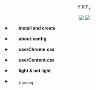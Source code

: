 ᅠ<p align="center">
F.R.F<sub>x</sub>
</p>  
  
<p align="center">
  <img src="https://github.com/414962002/FRF0X/blob/main/img/cover/1.png">  
  <img src="https://github.com/414962002/FRF0X/blob/main/img/cover/1.1.png">  
</p>

  
[install]: ••••••••••••••••••••••••••••••••••••••••••••••••••••••••••••••••••••••••••••••••••••••••••••••••••••••••••••••••••  

<details>
  <summary>&emsp;&emsp;<b>install and create</b></summary>  
&nbsp 
  
•&emsp;[*firefox - windows*](https://download.mozilla.org/?product=firefox-latest-ssl&os=win64&lang=en-US)  
•&emsp;[*firefox - linux*](https://download.mozilla.org/?product=firefox-latest-ssl&os=win64&lang=en-US)  
•&emsp;[<i>profile folder</i>](https://github.414962002/FRF0X/blob/main/img/about-config/001_profile_folder.gif)  
•&emsp;<i>create folder  "chrome"   </i>

</details>  
&nbsp; 

[about:config]: •••••••••••••••••••••••••••••••••••••••••••••••••••••••••••••••••••••••••••••••••••••••••••••••••••••••••••••  

<details>
  <summary>&emsp;&emsp;<b>about:config</b></summary>  
&nbsp; 
  
•&emsp;&emsp;<i>allow customization</i>   
```toolkit.legacyUserProfileCustomizations.stylesheets``` - ```true```  
&nbsp;  
  
•&emsp;<sub><sup>[visually](https://github.com/414962002/FRF0X/blob/main/img/about-config/002_don't_close_last_tab.gif)</sup></sub>&emsp;<i>don't close last tab</i>&emsp;    
```browser.tabs.closeWindowWithLastTab``` - ```false```  
&nbsp;  
  
•&emsp;<sub><sup>[visually](https://github.com/414962002/FRF0X/blob/main/img/about-config/003_remove_button_tooltips.gif)</sup></sub>&emsp;<i>remove button tooltips</i>   
```browser.chrome.toolbar_tips``` - ```false```  
&nbsp;  
  
•&emsp;<sub><sup>[visually](https://github.com/414962002/FRF0X/blob/main/img/about-config/004_turn_off_additional_search_bar's_window.gif)</sup></sub>&emsp;<i>turn off additional search bar's window</i>   
```browser.urlbar.maxRichResults``` - ```0```  
&nbsp;  

•&emsp;<sub><sup>[visually](https://github.com/414962002/FRFx/blob/main/img/about-config/005_panels_height%20.gif)</sup></sub>&emsp;<i>panels height</i>   
```browser.compactmode.show``` - ```true```  
customize toolbar - density - compact  
&nbsp;  
  
•&emsp;<sub><sup>[visually](https://github.com/414962002/FRFx/blob/main/img/about-config/006_hide_list-all-tabs_button.gif)</sup></sub>&emsp;<i>hide list-all-tabs button</i>&emsp;      
```browser.tabs.tabmanager.enabled``` - ```false```  
&nbsp;  
  
</details> 
&nbsp 

[userChrome.css]: •••••••••••••••••••••••••••••••••••••••••••••••••••••••••••••••••••••••••••••••••••••••••••••••••••••••••••  

<details>
  <summary>&emsp;&emsp;<b>userChrome.css</b></summary>  
&nbsp 

*bookmark-bar*    
<sub><sup>[visually](https://github.com/414962002/FRFx/blob/main/img/bookmark-bar/010_bookmark-bar_change_the_icons.png)</sup></sub>&emsp;@import url(css_userChrome/bookmark-bar_change_the_icons.css);     
<sub><sup>[visually](https://github.com/414962002/FRFx/blob/main/img/bookmark-bar/011_bookmark-bar_color_hover-background.png)</sup></sub>&emsp;@import url(css_userChrome/bookmark-bar_color_hover-background.css);    
<sub><sup>[visually](https://github.com/414962002/FRFx/blob/main/img/bookmark-bar/012_bookmark-bar_colors_of_folder.png)</sup></sub>&emsp;@import url(css_userChrome/bookmark-bar_colors_of_folder.css);          

  
*main-bar*    
<sub><sup>[visually](https://github.com/414962002/FRFx/blob/main/img/main-bar/main-bar_colors_of_any-button_grey.png)</sup></sub>&emsp;@import url(css_userChrome/main-bar_colors_of_any-button_grey.css);    
<sub><sup>[visually](https://github.com/414962002/FRFx/blob/main/img/main-bar/main-bar_colors_of_window-close-button_dark.gif)</sup></sub>&emsp;@import url(css_userChrome/main-bar_colors_of_window-close-button_dark.css);    
<sub><sup>[visually](https://github.com/414962002/FRFx/blob/main/img/main-bar/main-bar_colors_of_window-close-button_light.gif)</sup></sub>&emsp;@import url(css_userChrome/main-bar_colors_of_window-close-button_light.css);  
<sub><sup>[visually](https://github.com/414962002/FRFx/blob/main/img/main-bar/main-bar_download_icon_persentage.gif)</sup></sub>&emsp;@import url(css_userChrome/main-bar_download_icon_persentage.css);  
<sub><sup>[visually](https://github.com/414962002/FRFx/blob/main/img/main-bar/main-bar_hide_arrow.png)</sup></sub>&emsp;@import url(css_userChrome/main-bar_hide_arrow.css);  
<sub><sup>[visually](https://github.com/414962002/FRFx/blob/main/img/about-config/006_hide_list-all-tabs_button.gif)</sup></sub>&emsp;@import url(css_userChrome/main-bar_hide_the_list-all-tabs_button.css);  
<sub><sup>[visually](https://github.com/414962002/FRFx/blob/main/img/main-bar/main-bar_hide_the_more-tools_button.png)</sup></sub>&emsp;@import url(css_userChrome/main-bar_hide_the_more-tools_button.css);  
<sub><sup>[visually](https://github.com/414962002/FRFx/blob/main/img/main-bar/main-bar_hide_the_open-application-menu_button.png)</sup></sub>&emsp;@import url(css_userChrome/main-bar_hide_the_open-application-menu_button.css);  
<sub><sup>[visually](https://github.com/414962002/FRFx/blob/main/img/main-bar/main-bar_hide_window-close_button.png)</sup></sub>&emsp;@import url(css_userChrome/main-bar_hide_window-close_button.css);  
<sub><sup>[visually](https://github.com/414962002/FRFx/blob/main/img/main-bar/main-bar_move_privatemode_indicator.png)</sup></sub>&emsp;@import url(css_userChrome/main-bar_move_privatemode_indicator.css);  
<sub><sup>[visually](https://github.com/414962002/FRFx/blob/main/img/main-bar/main-bar_move_window-close_buttons.gif)</sup></sub>&emsp;@import url(css_userChrome/main-bar_move_window-close_buttons.css);  
<sub><sup>[visually](https://github.com/414962002/FRFx/blob/main/img/main-bar/main-bar_no_round_the_corners.png)</sup></sub>&emsp;@import url(css_userChrome/main-bar_no_round_the_corners.css);  
<sub><sup>[visually](https://github.com/414962002/FRFx/blob/main/img/about-config/003_remove_button_tooltips.gif)</sup></sub>&emsp;@import url(css_userChrome/main-bar_remove_button_tooltips.css);  
<sub><sup>[visually](https://github.com/414962002/FRFx/blob/main/img/main-bar/main-bar_round_windows-close_buttons.gif)</sup></sub>&emsp;@import url(css_userChrome/main-bar_round_windows-close_buttons.css);  
<sub><sup>[visually](https://github.com/414962002/FRFx/blob/main/img/main-bar/main-bar_search-panel_and_tabs_one-liner.png)</sup></sub>&emsp;@import url(css_userChrome/main-bar_search-panel_and_tabs_one-liner.css);  
  
  
*search-panel*    
<sub><sup>[visually](https://github.com/414962002/FRFx/blob/main/img/search-panel/search-panel_action_buttons_hover.gif)</sup></sub>&emsp;@import url(css_userChrome/search-panel_action_buttons_hover.css);  
<sub><sup>[visually](https://github.com/414962002/FRFx/blob/main/img/search-panel/search-panel_change_color_bookmark-star-icon.png)</sup></sub>&emsp;@import url(css_userChrome/search-panel_change_color_bookmark-star-icon.css);  
<sub><sup>[visually](https://github.com/414962002/FRFx/blob/main/img/search-panel/search-panel_connection_type_colors.png)</sup></sub>&emsp;@import url(css_userChrome/search-panel_connection_type_colors.css);  
<sub><sup>[visually](https://github.com/414962002/FRFx/blob/main/img/search-panel/search-panel_hide_magnifying_glass.png)</sup></sub>&emsp;@import url(css_userChrome/search-panel_hide_magnifying_glass.css);  
<sub><sup>[visually](https://github.com/414962002/FRFx/blob/main/img/search-panel/search-panel_hide_the_blue_border.png)</sup></sub>&emsp;@import url(css_userChrome/search-panel_hide_the_blue_border.css);  
<sub><sup>[visually](https://github.com/414962002/FRFx/blob/main/img/search-panel/search-panel_hide_the_hint.png)</sup></sub>&emsp;@import url(css_userChrome/search-panel_hide_the_hint.css);  
  
  
*tab*    
<sub><sup>[visually](https://github.com/414962002/FRFx/blob/main/img/tab/tab_capitalize_font_size.png)</sup></sub>&emsp;@import url(css_userChrome/tab_capitalize_font_size.css);  
<sub><sup>[visually](https://github.com/414962002/FRFx/blob/main/img/tab/tab_centered_content.png)</sup></sub>&emsp;@import url(css_userChrome/tab_centered_content.css);  
<sub><sup>[visually](https://github.com/414962002/FRFx/blob/main/img/tab/tab_fill_available_width.png)</sup></sub>&emsp;@import url(css_userChrome/tab_fill_available_width.css);  
<sub><sup>[visually](https://github.com/414962002/FRFx/blob/main/img/tab/tab_hide_change_tab-label.png)</sup></sub>&emsp;@import url(css_userChrome/tab_hide_change_tab-label.css);  
<sub><sup>[visually](https://github.com/414962002/FRFx/blob/main/img/tab/tab_hide_close_button.png)</sup></sub>&emsp;@import url(css_userChrome/tab_hide_close_button.css);  
<sub><sup>[visually](https://github.com/414962002/FRFx/blob/main/img/tab/tab_hide_or_change_tab-firefox-favicons.png)</sup></sub>&emsp;@import url(css_userChrome/tab_hide_or_change_tab-firefox-favicons.css);  
<sub><sup>[visually](https://github.com/414962002/FRFx/blob/main/img/tab/tab_hide_the_firefox-favicon.png)</sup></sub>&emsp;@import url(css_userChrome/tab_hide_the_firefox-favicon.css);  
<sub><sup>[visually](https://github.com/414962002/FRFx/blob/main/img/tab/tab_loading_progress_bar.gif)</sup></sub>&emsp;@import url(css_userChrome/tab_loading_progress_bar.css);  
 
</details> 
&nbsp 

[userContent.css]: ••••••••••••••••••••••••••••••••••••••••••••••••••••••••••••••••••••••••••••••••••••••••••••••••••••••••••  

<details>
  <summary>&emsp;&emsp;<b>userContent.css</b></summary>  
&nbsp  
     
*new_page*    
<sub><sup>[visually](https://github.com/414962002/FRFx/blob/main/img/userContent/new-page_change_wallpaper.png)</sup></sub>&emsp;@import url(css_userContent/new-page_change_wallpaper.css);  
<sub><sup>[visually](https://github.com/414962002/FRFx/blob/main/img/userContent/new-page_hide_personalize_button.png)</sup></sub>&emsp;@import url(css_userContent/new-page_hide_personalize_button.css);  
  
*links*  
<sub><sup>[visually](https://github.com/414962002/FRFx/blob/main/img/userContent/links_color.png)</sup></sub>&emsp;@import url(css_userContent/links_color.css);  
  
</details> 
&nbsp 

[light & not light]: •••••••••••••••••••••••••••••••••••••••••••••••••••••••••••••••••••••••••••••••••••••••••••••••••••••••••••••  

<details>
  <summary>&emsp;&emsp;<b>light & not light</b></summary>  
&nbsp  
  
*choose:*    
<sub><sup>[visually](https://github.com/414962002/FRFx/blob/main/img/main-bar/main-bar_colors_of_window-close-button_dark.gif)</sup></sub>&emsp;main-bar_colors_of_window-close-button_dark.css   
<sub><sup>[visually](https://github.com/414962002/FRFx/blob/main/img/main-bar/main-bar_colors_of_window-close-button_light.gif)</sup></sub>&emsp;main-bar_colors_of_window-close-button_light.css        
  
*edit:*    
<sub><sup>[visually](https://github.com/414962002/FRFx/blob/main/img/bookmark-bar/010_bookmark-bar_change_the_icons.png)</sup></sub>&emsp;bookmark-bar_change_the_icons.css      
<sub><sup>[visually](https://github.com/414962002/FRFx/blob/main/img/bookmark-bar/011_bookmark-bar_color_hover-background.png)</sup></sub>&emsp;bookmark-bar_color_hover-background.css     
  
</details>  
&nbsp 
  
[creenshots]: •••••••••••••••••••••••••••••••••••••••••••••••••••••••••••••••••••••••••••••••••••••••••••••••••••••••••••••••  

<details>
  <summary>&emsp;&emsp;<sub>(: snuoq</sub></summary>
ᅠ<p align="center">
  <img src="https://github.com/414962002/FRF0X/blob/main/img/cover/6.png">

</p>

  
</details>  

